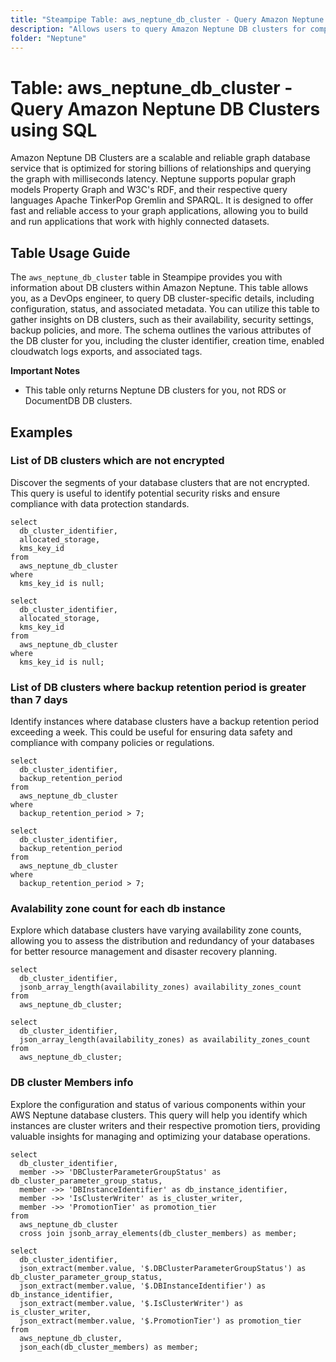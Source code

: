 ```yaml
---
title: "Steampipe Table: aws_neptune_db_cluster - Query Amazon Neptune DB Clusters using SQL"
description: "Allows users to query Amazon Neptune DB clusters for comprehensive information about their configuration, status, and other relevant details."
folder: "Neptune"
---
```


# Table: aws_neptune_db_cluster - Query Amazon Neptune DB Clusters using SQL

Amazon Neptune DB Clusters are a scalable and reliable graph database service that is optimized for storing billions of relationships and querying the graph with milliseconds latency. Neptune supports popular graph models Property Graph and W3C's RDF, and their respective query languages Apache TinkerPop Gremlin and SPARQL. It is designed to offer fast and reliable access to your graph applications, allowing you to build and run applications that work with highly connected datasets.

## Table Usage Guide

The `aws_neptune_db_cluster` table in Steampipe provides you with information about DB clusters within Amazon Neptune. This table allows you, as a DevOps engineer, to query DB cluster-specific details, including configuration, status, and associated metadata. You can utilize this table to gather insights on DB clusters, such as their availability, security settings, backup policies, and more. The schema outlines the various attributes of the DB cluster for you, including the cluster identifier, creation time, enabled cloudwatch logs exports, and associated tags.

**Important Notes**
- This table only returns Neptune DB clusters for you, not RDS or DocumentDB DB clusters.

## Examples

### List of DB clusters which are not encrypted
Discover the segments of your database clusters that are not encrypted. This query is useful to identify potential security risks and ensure compliance with data protection standards.

```sql+postgres
select
  db_cluster_identifier,
  allocated_storage,
  kms_key_id
from
  aws_neptune_db_cluster
where
  kms_key_id is null;
```

```sql+sqlite
select
  db_cluster_identifier,
  allocated_storage,
  kms_key_id
from
  aws_neptune_db_cluster
where
  kms_key_id is null;
```

### List of DB clusters where backup retention period is greater than 7 days
Identify instances where database clusters have a backup retention period exceeding a week. This could be useful for ensuring data safety and compliance with company policies or regulations.

```sql+postgres
select
  db_cluster_identifier,
  backup_retention_period
from
  aws_neptune_db_cluster
where
  backup_retention_period > 7;
```

```sql+sqlite
select
  db_cluster_identifier,
  backup_retention_period
from
  aws_neptune_db_cluster
where
  backup_retention_period > 7;
```

### Avalability zone count for each db instance
Explore which database clusters have varying availability zone counts, allowing you to assess the distribution and redundancy of your databases for better resource management and disaster recovery planning.

```sql+postgres
select
  db_cluster_identifier,
  jsonb_array_length(availability_zones) availability_zones_count
from
  aws_neptune_db_cluster;
```

```sql+sqlite
select
  db_cluster_identifier,
  json_array_length(availability_zones) as availability_zones_count
from
  aws_neptune_db_cluster;
```

### DB cluster Members info
Explore the configuration and status of various components within your AWS Neptune database clusters. This query will help you identify which instances are cluster writers and their respective promotion tiers, providing valuable insights for managing and optimizing your database operations.

```sql+postgres
select
  db_cluster_identifier,
  member ->> 'DBClusterParameterGroupStatus' as db_cluster_parameter_group_status,
  member ->> 'DBInstanceIdentifier' as db_instance_identifier,
  member ->> 'IsClusterWriter' as is_cluster_writer,
  member ->> 'PromotionTier' as promotion_tier
from
  aws_neptune_db_cluster
  cross join jsonb_array_elements(db_cluster_members) as member;
```

```sql+sqlite
select
  db_cluster_identifier,
  json_extract(member.value, '$.DBClusterParameterGroupStatus') as db_cluster_parameter_group_status,
  json_extract(member.value, '$.DBInstanceIdentifier') as db_instance_identifier,
  json_extract(member.value, '$.IsClusterWriter') as is_cluster_writer,
  json_extract(member.value, '$.PromotionTier') as promotion_tier
from
  aws_neptune_db_cluster,
  json_each(db_cluster_members) as member;
```